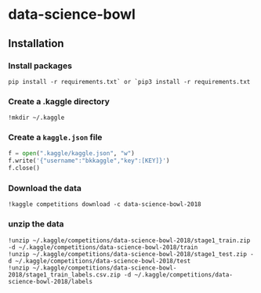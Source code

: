 # data-science-bowl

## Installation

### Install packages
```pip install -r requirements.txt` or `pip3 install -r requirements.txt```

### Create a .kaggle directory
```!mkdir ~/.kaggle```

### Create a `kaggle.json` file
```python
f = open(".kaggle/kaggle.json", "w")
f.write('{"username":"bkkaggle","key":[KEY]}')
f.close()
```

### Download the data 
`!kaggle competitions download -c data-science-bowl-2018`

### unzip the data
```
!unzip ~/.kaggle/competitions/data-science-bowl-2018/stage1_train.zip -d ~/.kaggle/competitions/data-science-bowl-2018/train
!unzip ~/.kaggle/competitions/data-science-bowl-2018/stage1_test.zip -d ~/.kaggle/competitions/data-science-bowl-2018/test
!unzip ~/.kaggle/competitions/data-science-bowl-2018/stage1_train_labels.csv.zip -d ~/.kaggle/competitions/data-science-bowl-2018/labels
```
